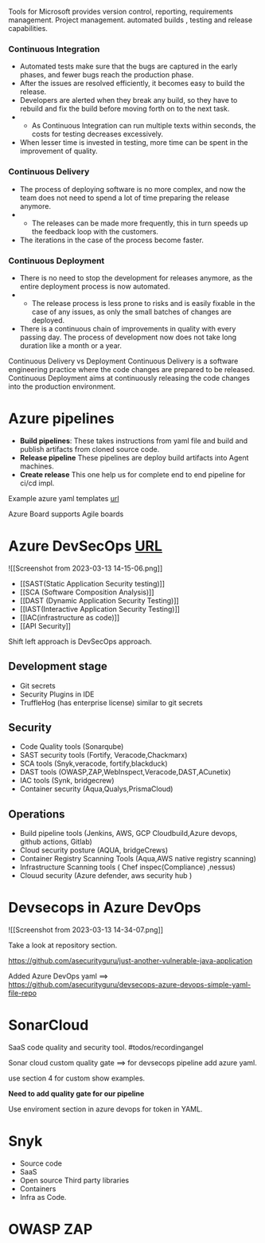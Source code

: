 Tools for Microsoft provides version control, reporting, requirements management. Project management. automated builds , testing and release capabilities.

### Continuous Integration 

-   Automated tests make sure that the bugs are captured in the early phases, and fewer bugs reach the production phase. 
-   After the issues are resolved efficiently, it becomes easy to build the release.
-   Developers are alerted when they break any build, so they have to rebuild and fix the build before moving forth on to the next task.
- -   As Continuous Integration can run multiple texts within seconds, the costs for testing decreases excessively.
-   When lesser time is invested in testing, more time can be spent in the improvement of quality.
### Continuous Delivery
-   The process of deploying software is no more complex, and now the team does not need to spend a lot of time preparing the release anymore.
- -   The releases can be made more frequently, this in turn speeds up the feedback loop with the customers.
-   The iterations in the case of the process become faster.
### Continuous Deployment
-   There is no need to stop the development for releases anymore, as the entire deployment process is now automated.
- -   The release process is less prone to risks and is easily fixable in the case of any issues, as only the small batches of changes are deployed.
-   There is a continuous chain of improvements in quality with every passing day. The process of development now does not take long duration like a month or a year.

Continuous Delivery vs Deployment
Continuous Delivery is a software engineering practice where the code changes are prepared to be released.
Continuous Deployment aims at continuously releasing the code changes into the production environment.

# Azure pipelines

* **Build pipelines**:
 These takes instructions from yaml file and build and publish artifacts from cloned source code. 
* **Release pipeline**
These pipelines are deploy build artifacts into Agent machines.
* **Create release**
This one help us for complete end to end pipeline for ci/cd impl.


Example azure yaml templates [url](https://github.com/microsoft/azure-pipelines-yaml)


Azure Board supports Agile boards

# Azure DevSecOps [URL](https://havelsan.udemy.com/course/devsecops-with-azure-devops/learn/lecture/33386494#overview)




![[Screenshot from 2023-03-13 14-15-06.png]]


* [[SAST(Static Application Security testing)]]
* [[SCA (Software Composition Analysis)]]
* [[DAST (Dynamic Application Security Testing)]]
* [[IAST(Interactive Application Security Testing)]]
* [[IAC(infrastructure as code)]]
* [[API Security]]

Shift left approach is DevSecOps approach.


## Development stage
* Git secrets
* Security Plugins in IDE
* TruffleHog (has enterprise license) similar to git secrets

## Security
* Code Quality tools (Sonarqube)
* SAST security tools (Fortify, Veracode,Chackmarx)
* SCA tools (Snyk,veracode, fortify,blackduck)
* DAST tools (OWASP,ZAP,WebInspect,Veracode,DAST,ACunetix)
* IAC tools (Synk, bridgecrew)
* Container security (Aqua,Qualys,PrismaCloud)

## Operations

* Build pipeline tools (Jenkins, AWS, GCP Cloudbuild,Azure devops, github actions, Gitlab)
* Cloud security posture (AQUA, bridgeCrews)
* Container Registry Scanning Tools (Aqua,AWS native registry scanning)
* Infrastructure Scanning tools ( Chef inspec(Compliance) ,nessus)
* Clouud security (Azure defender, aws security hub )


# Devsecops in Azure DevOps



![[Screenshot from 2023-03-13 14-34-07.png]]



Take a look at repository section.

https://github.com/asecurityguru/just-another-vulnerable-java-application

Added Azure DevOps yaml ==>
https://github.com/asecurityguru/devsecops-azure-devops-simple-yaml-file-repo

# SonarCloud

SaaS code quality and security tool.  #todos/recordingangel


Sonar cloud custom quality gate ==> for devsecops pipeline add azure yaml.

use section 4 for custom show examples.

**Need to add quality gate for our pipeline**

Use enviroment section in azure devops for token in YAML.

# Snyk 

* Source code 
* SaaS 
* Open source Third party libraries
* Containers
* Infra as Code.

# OWASP ZAP

